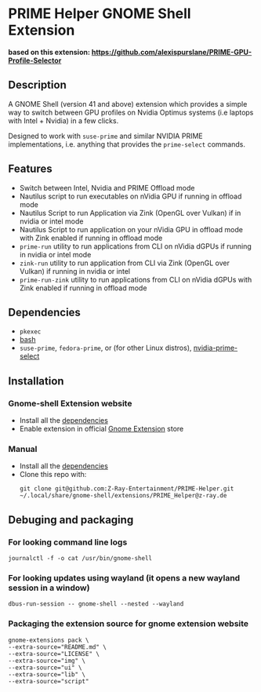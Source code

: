 # PRIME Helper GNOME Shell Extension

**based on this extension: <https://github.com/alexispurslane/PRIME-GPU-Profile-Selector>**

## Description
A GNOME Shell (version 41 and above) extension which provides a simple way to
switch between GPU profiles on Nvidia Optimus systems (i.e laptops with Intel
    + Nvidia) in a few clicks.

Designed to work with `suse-prime` and similar NVIDIA PRIME implementations, i.e. anything that provides the `prime-select` commands.

## Features
- Switch between Intel, Nvidia and PRIME Offload mode
- Nautilus script to run executables on nVidia GPU if running in offload mode
- Nautilus Script to run Application via Zink (OpenGL over Vulkan) if in nvidia or intel mode
- Nautilus Script to run application on your nVidia GPU in offload mode with Zink enabled if running in offload mode
- `prime-run` utility to run applications from CLI on nVidia dGPUs if running in nvidia or intel mode
- `zink-run` utility to run application from CLI via Zink (OpenGL over Vulkan) if running in nvidia or intel
- `prime-run-zink` utility to run applications from CLI on nVidia dGPUs with Zink enabled if running in offload mode

## Dependencies
- `pkexec`
- [bash](https://www.gnu.org/software/bash/)
- `suse-prime`, `fedora-prime`, or (for other Linux distros),
  [nvidia-prime-select](https://github.com/wildtruc/nvidia-prime-select)

## Installation

### Gnome-shell Extension website
- Install all the [dependencies](#Dependencies)
- Enable extension in official [Gnome Extension](https://extensions.gnome.org/extension/5937/prime-gpu-profile-selector/) store

### Manual
- Install all the [dependencies](#Dependencies)
- Clone this repo with:
  ```
  git clone git@github.com:Z-Ray-Entertainment/PRIME-Helper.git ~/.local/share/gnome-shell/extensions/PRIME_Helper@z-ray.de
  ```
## Debuging and packaging

### For looking command line logs
```
journalctl -f -o cat /usr/bin/gnome-shell
```

### For looking updates using wayland (it opens a new wayland session in a window)
```
dbus-run-session -- gnome-shell --nested --wayland
```

### Packaging the extension source for gnome extension website
```
gnome-extensions pack \
--extra-source="README.md" \
--extra-source="LICENSE" \
--extra-source="img" \
--extra-source="ui" \
--extra-source="lib" \
--extra-source="script"
```
